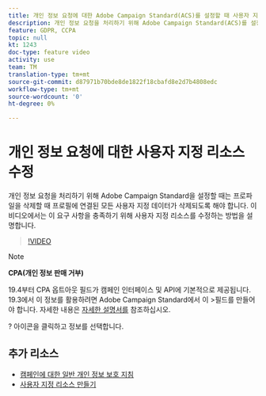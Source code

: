 ```yaml
---
title: 개인 정보 요청에 대한 Adobe Campaign Standard(ACS)를 설정할 때 사용자 지정 리소스 수정
description: 개인 정보 요청을 처리하기 위해 Adobe Campaign Standard(ACS)를 설정할 때 프로파일을 삭제할 때 프로파일에 연결된 사용자 지정 데이터가 삭제되도록 해야 합니다. 이 비디오에서는 이 요구 사항을 충족하기 위해 사용자 지정 리소스를 수정하는 방법을 설명합니다.
feature: GDPR, CCPA
topic: null
kt: 1243
doc-type: feature video
activity: use
team: TM
translation-type: tm+mt
source-git-commit: d87971b70bde8de1822f18cbafd8e2d7b4808edc
workflow-type: tm+mt
source-wordcount: '0'
ht-degree: 0%

---
```



# 개인 정보 요청에 대한 사용자 지정 리소스 수정

개인 정보 요청을 처리하기 위해 Adobe Campaign Standard을 설정할 때는 프로파일을 삭제할 때 프로필에 연결된 모든 사용자 지정 데이터가 삭제되도록 해야 합니다. 이 비디오에서는 이 요구 사항을 충족하기 위해 사용자 지정 리소스를 수정하는 방법을 설명합니다.

>[!VIDEO](https://video.tv.adobe.com/v/23326?quality=12)

>[!NOTE]
>
>**CPA(개인 정보 판매 거부)**
>
>19.4부터 CPA 옵트아웃 필드가 캠페인 인터페이스 및 API에 기본적으로 제공됩니다. 19.3에서 이 정보를 활용하려면 Adobe Campaign Standard에서 이 >필드를 만들어야 합니다. 자세한 내용은 [자세한 설명서를](https://helpx.adobe.com/campaign/kb/acs-privacy.html#ccpa) 참조하십시오.
>
> ? 아이콘을 클릭하고 정보를 선택합니다.

## 추가 리소스

* [캠페인에 대한 일반 개인 정보 보호 지침](https://helpx.adobe.com/kr/campaign/kb/campaign-privacy-overview.html)
* [사용자 지정 리소스 만들기](/help/managing-processes-and-data/custom-resources/creating-custom-resources.md)
